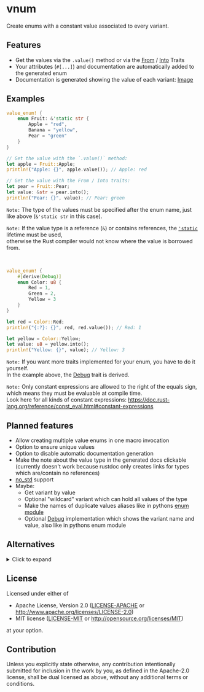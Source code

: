 # vnum

Create enums with a constant value associated to every variant.

## Features

- Get the values via the `.value()` method or via the
  [From](https://doc.rust-lang.org/stable/std/convert/trait.From.html "docs for std::convert::From")
  / [Into](https://doc.rust-lang.org/stable/std/convert/trait.Into.html "docs for std::convert::Into")
  Traits
- Your attributes (`#[...]`) and documentation are automatically added to the generated enum
- Documentation is generated showing the value of each variant:
  [Image](./assets/generated_docs_example_dark.png)

## Examples
<!-- 
Keep in sync with the examples folder.

Don't add `pub` to these examples,
but do add it to the ones in the examples folder,
otherwise they wouldn't show up in the docs.
-->

```rust
value_enum! {
    enum Fruit: &'static str {
        Apple = "red",
        Banana = "yellow",
        Pear = "green"
    }
}

// Get the value with the `.value()` method:
let apple = Fruit::Apple;
println!("Apple: {}", apple.value()); // Apple: red

// Get the value with the From / Into traits:
let pear = Fruit::Pear;
let value: &str = pear.into();
println!("Pear: {}", value); // Pear: green
```

`Note:` The type of the values must be specified after the enum name, just like above (`&'static str` in this case).

`Note:` If the value type is a reference (`&`) or contains references, the
[`'static`](https://doc.rust-lang.org/stable/rust-by-example/scope/lifetime/static_lifetime.html)
lifetime must be used,\
otherwise the Rust compiler would not know where the value is borrowed from.

<br>

```rust
value_enum! {
    #[derive(Debug)]
    enum Color: u8 {
        Red = 1,
        Green = 2,
        Yellow = 3
    }
}

let red = Color::Red;
println!("{:?}: {}", red, red.value()); // Red: 1

let yellow = Color::Yellow;
let value: u8 = yellow.into();
println!("Yellow: {}", value); // Yellow: 3
```

`Note:` If you want more traits implemented for your enum, you have to do it yourself.\
In the example above, the
[Debug](https://doc.rust-lang.org/stable/std/fmt/trait.Debug.html "docs for std::fmt::Debug")
trait is derived.

`Note:` Only constant expressions are allowed to the right of the equals sign,\
which means they must be evaluable at compile time.\
Look here for all kinds of constant expressions: <https://doc.rust-lang.org/reference/const_eval.html#constant-expressions>

## Planned features

- Allow creating multiple value enums in one macro invocation
- Option to ensure unique values
- Option to disable automatic documentation generation
- Make the note about the value type in the generated docs clickable\
  (currently doesn't work because rustdoc only creates links for types which are/contain no references)
- [no_std](https://doc.rust-lang.org/stable/reference/names/preludes.html#the-no_std-attribute)
  support
- Maybe:
  - Get variant by value
  - Optional "wildcard" variant which can hold all values of the type
  - Make the names of duplicate values aliases like in pythons
    [enum module](https://docs.python.org/3/library/enum.html)
  - Optional
    [Debug](https://doc.rust-lang.org/stable/std/fmt/trait.Debug.html "docs for std::fmt::Debug")
    implementation which shows the variant name and value, also like in pythons enum module

## Alternatives

<details>
<summary open>
Click to expand
</summary>

- ### **Simple [constants](https://doc.rust-lang.org/reference/items/constant-items.html)**

  Easy, but you can't:
  - limit the possible values
  - add additional items (e.g. methods, trait impl's, constants)

  Example of using simple constants:

  ```rust
  const RED: u8 = 1;
  const GREEN: u8 = 2;
  const YELLOW: u8 = 3;

  fn display_color(color: u8) { }

  display_color(RED);
  display_color(GREEN);

  // But also accepts other `u8` values:
  display_color(42);
  ```

  You could additionally:
  - Create a
  [type alias](https://doc.rust-lang.org/reference/items/type-aliases.html)
  to improve readability:

    ```rust
    type Color = u8;
    // `Color` is now an alias for `u8`
    fn display_color(color: Color) { }

    display_color(RED);

    // Note: Because `Color` is only an alias and not a new type,
    //       you can still use any other `u8` value:
    display_color(42);
    ```

  - Put the constants in an own module to use them like `Color::RED` :

    ```rust
    mod Color {
        const RED: u8 = 1;
        // ...
    }
    ```

  <br>

- ### **Enum with [disciminators](https://doc.rust-lang.org/reference/items/enumerations.html#custom-discriminant-values-for-fieldless-enumerations)**

  - Enum
    [disciminators](https://doc.rust-lang.org/reference/items/enumerations.html#custom-discriminant-values-for-fieldless-enumerations)
    can only be integers,\
    so you wouldn't be able to recreate the `&str` example from above.\
    You can cast variants to an integer type via `as`.

  Example of using an enum with disciminators:

  ```rust
  enum Color {
      Red = 1,
      Green = 2,
      Yellow = 3
  }

  fn display_color(color: Color) {
    // Now cast to any integer type via `as`:
    takes_u8(color as u8);
    takes_i32(color as i32);
  }

  display_color(Color::Yellow);
  ```

  You could additionally:
  - Create a method to get the value:

    ```rust
    impl Color {
        fn value(&self) -> u8 {
            self as u8
        }
    }
    // ...
    takes_u8(color.value())
    // ...
    ```

  <br>

- ### **Manually convert from enum variant to value**

  This is exactly what this library does automatically.\

  Example of manually converting from enum variant to value:

  ```rust
  enum Color {
      Red,
      Green,
      Yellow
  }

  impl Color {
      const fn value(&self) -> u8 {
          const RED: u8 = 1;
          const GREEN: u8 = 2;
          const YELLOW: u8 = 3;
          match self {
              Color::Red => RED,
              Color::Green => GREEN,
              Color::Yelllow => YELLOW
          }
      }
  }

  display_color(Color::Yellow);

  fn display_color(color: Color) {
    // Now cast to any integer type via `as`:
    takes_u8(color as u8);
    takes_i32(color as i32);
  }
  ```

  `Note:` Apart from generating a method like this, this libarary generates documentation and a
  [From](https://doc.rust-lang.org/stable/std/convert/trait.From.html "docs for std::convert::From")
  implementation.\
  Look at the beginning of the file for more information.

<br>
</details>

## License

Licensed under either of

- Apache License, Version 2.0
  ([LICENSE-APACHE](LICENSE-APACHE) or <http://www.apache.org/licenses/LICENSE-2.0>)
- MIT license
  ([LICENSE-MIT](LICENSE-MIT) or <http://opensource.org/licenses/MIT>)

at your option.

## Contribution

Unless you explicitly state otherwise, any contribution intentionally submitted
for inclusion in the work by you, as defined in the Apache-2.0 license, shall be
dual licensed as above, without any additional terms or conditions.
